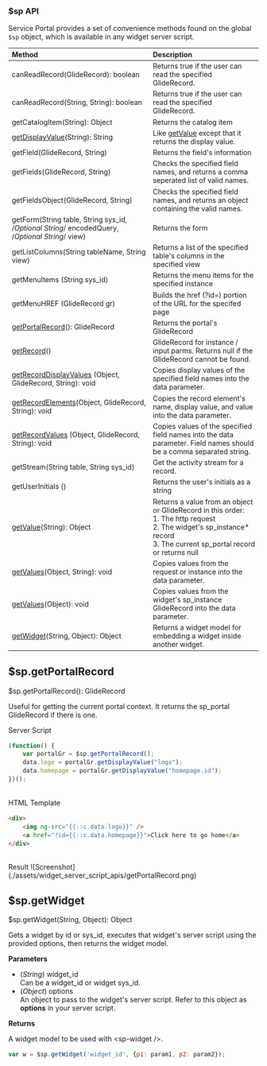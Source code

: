 ### $sp API
Service Portal provides a set of convenience methods found on the global `$sp` object, which is available in any widget server script.

| Method | Description |
| :------ | :----------- |
| canReadRecord(GlideRecord): boolean | Returns true if the user can read the specified GlideRecord. |
| canReadRecord(String, String): boolean | Returns true if the user can read the specified GlideRecord. |
| getCatalogItem(String): Object | Returns the catalog item |
| [getDisplayValue](#getDisplayValue)(String): String | Like [getValue](#getValue) except that it returns the display value.|
| getField(GlideRecord, String) | Returns the field's information|
| getFields(GlideRecord, String) | Checks the specified field names, and returns a comma seperated list of valid names. |
| getFieldsObject(GlideRecord, String) | Checks the specified field names, and returns an object containing the valid names. |
| getForm(String table, String sys_id, /*Optional String*/ encodedQuery, /*Optional String*/ view)|Returns the form|
| getListColumns(String tableName, String view)|Returns a list of the specified table's columns in the specified view|
| getMenuItems (String sys_id) | Returns the menu items for the specified instance|
| getMenuHREF (GlideRecord gr)|Builds the href (?id=) portion of the URL for the specifed page |
| [getPortalRecord](#getPortalRecord)(): GlideRecord   | Returns the portal's GlideRecord |
| [getRecord](#getRecord)() | GlideRecord for instance / input parms. Returns null if the GlideRecord cannot be found.|
| [getRecordDisplayValues](#getRecordDisplayValues) (Object, GlideRecord, String): void |Copies display values of the specified field names into the data parameter. |
| [getRecordElements](#getRecordElements)(Object, GlideRecord, String): void | Copies the record element's name, display value, and value into the data parameter. |
| [getRecordValues](#getRecordValues) (Object, GlideRecord, String): void | Copies values of the specified field names into the data parameter. Field names should be a comma separated string. |
| getStream(String table, String sys_id)|Get the activity stream for a record.|
| getUserInitials () | Returns the user's initials as a string |
| [getValue](#getValue)(String): Object | Returns a value from an object or GlideRecord in this order: <br/>1. The http request<br/> 2. The widget's sp_instance* record<br/>3. The current sp_portal record<br />or returns null |
| [getValues](#getValues)(Object, String): void | Copies values from the request or instance into the data parameter. |
| [getValues](#getValues)(Object): void | Copies values from the widget's sp_instance GlideRecord into the data parameter. |
| [getWidget](#getWidget)(String, Object): Object | Returns a widget model for embedding a widget inside another widget. |

<a name="getPortalRecord"></a> $sp.getPortalRecord
------
$sp.getPortalRecord(): GlideRecord

Useful for getting the current portal context. It returns the sp_portal GlideRecord if there is one.

Server Script

```javascript
(function() {
	var portalGr = $sp.getPortalRecord();
	data.logo = portalGr.getDisplayValue("logo");
	data.homepage = portalGr.getDisplayValue("homepage.id");
})();
```
<br />
HTML Template

```html
<div>
	<img ng-src="{{::c.data.logo}}" />
	<a href="?id={{::c.data.homepage}}">Click here to go home</a>
</div>
```
<br/>
Result
![Screenshot](./assets/widget_server_script_apis/getPortalRecord.png)

<a name="getWidget"></a> $sp.getWidget
-----

$sp.getWidget(String, Object): Object

Gets a widget by id or sys_id, executes that widget's server script using the provided options, then returns the widget model.

**Parameters**  

- (*String*) widget\_id  
   Can be a widget_id or widget sys_id.  
- (*Object*) options  
   An object to pass to the widget's server script. Refer to this object as **options** in your server script.
   
**Returns**  

A widget model to be used with \<sp-widget />.

```javascript
var w = $sp.getWidget('widget_id', {p1: param1, p2: param2});
```